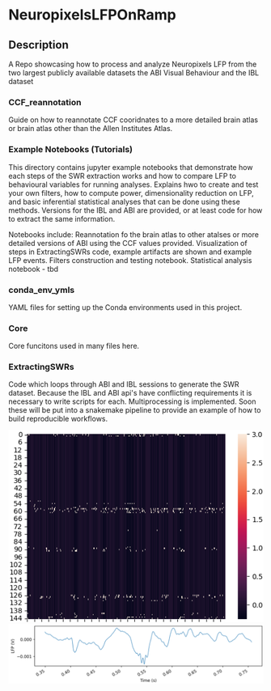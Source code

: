 # NeuropixelsLFPOnRamp

## Description
A Repo showcasing how to process and analyze Neuropixels LFP from the two largest publicly available datasets the ABI Visual Behaviour and the IBL dataset

### CCF_reannotation
Guide on how to reannotate CCF cooridnates to a more detailed brain atlas or brain atlas other than the Allen Institutes Atlas.

### Example Notebooks (Tutorials)
This directory contains jupyter example notebooks that demonstrate how each steps of the SWR extraction works and how to compare LFP to behavioural variables for running analyses.  Explains hwo to create and test your own filters, how to compute power, dimensionality reduction on LFP, and basic inferential statistical analyses that can be done using these methods.  Versions for the IBL and ABI are provided, or at least code for how to extract the same information.

Notebooks include: 
    Reannotation fo the brain atlas to other atalses or more detailed versions of ABI using the CCF values provided.
    Visualization of steps in ExtractingSWRs code, example artifacts are shown and example LFP events.
    Filters construction and testing notebook.
    Statistical analysis notebook - tbd

### conda_env_ymls
YAML files for setting up the Conda environments used in this project.

### Core
Core funcitons used in many files here.

### ExtractingSWRs
Code which loops through ABI and IBL sessions to generate the SWR dataset.  Because the IBL and ABI api's have conflicting requirements it is necessary to write scripts for each.  Multiprocessing is implemented.  Soon these will be put into a snakemake pipeline to provide an example of how to build reproducible workflows.

![](Images/neurons.png)
![](Images/nplfptrace.png)